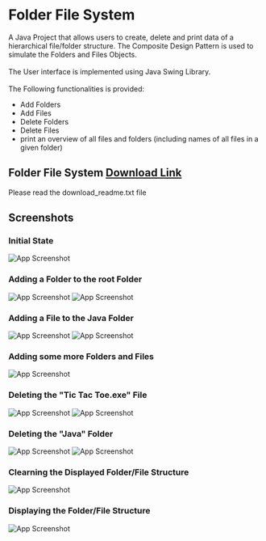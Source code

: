 # Folder File System
A Java Project that allows users to create, delete and print data of a hierarchical file/folder structure. The Composite Design Pattern is used to simulate the Folders and Files Objects.
\
\
The User interface is implemented using Java Swing Library. 
\
\
The Following functionalities is provided:
- Add Folders
- Add Files
- Delete Folders
- Delete Files
- print an overview of all files and folders (including names of all files in a given folder)

## Folder File System [Download Link](https://drive.google.com/drive/folders/1fmneL0-oHNxlZq6vOSu9D11s5ogcYy2x?usp=sharing)
Please read the download_readme.txt file

## Screenshots

### Initial State
![App Screenshot](https://github.com/youssef-gerges-ramzy-mokhtar/Folder-File-System/blob/main/Screenshots/1.png?raw=true)

### Adding a Folder to the root Folder
![App Screenshot](https://github.com/youssef-gerges-ramzy-mokhtar/Folder-File-System/blob/main/Screenshots/2.1.png?raw=true)
![App Screenshot](https://github.com/youssef-gerges-ramzy-mokhtar/Folder-File-System/blob/main/Screenshots/2.2.png?raw=true)

### Adding a File to the Java Folder 
![App Screenshot](https://github.com/youssef-gerges-ramzy-mokhtar/Folder-File-System/blob/main/Screenshots/3.1.png?raw=true)
![App Screenshot](https://github.com/youssef-gerges-ramzy-mokhtar/Folder-File-System/blob/main/Screenshots/3.2.png?raw=true)

### Adding some more Folders and Files
![App Screenshot](https://github.com/youssef-gerges-ramzy-mokhtar/Folder-File-System/blob/main/Screenshots/4.png?raw=true)

### Deleting the "Tic Tac Toe.exe" File
![App Screenshot](https://github.com/youssef-gerges-ramzy-mokhtar/Folder-File-System/blob/main/Screenshots/5.1.png?raw=true)
![App Screenshot](https://github.com/youssef-gerges-ramzy-mokhtar/Folder-File-System/blob/main/Screenshots/5.2.png?raw=true)

### Deleting the "Java" Folder
![App Screenshot](https://github.com/youssef-gerges-ramzy-mokhtar/Folder-File-System/blob/main/Screenshots/6.1.png?raw=true)
![App Screenshot](https://github.com/youssef-gerges-ramzy-mokhtar/Folder-File-System/blob/main/Screenshots/6.2.png?raw=true)

### Clearning the Displayed Folder/File Structure
![App Screenshot](https://github.com/youssef-gerges-ramzy-mokhtar/Folder-File-System/blob/main/Screenshots/7.png?raw=true)

### Displaying the Folder/File Structure
![App Screenshot](https://github.com/youssef-gerges-ramzy-mokhtar/Folder-File-System/blob/main/Screenshots/8.png?raw=true)
